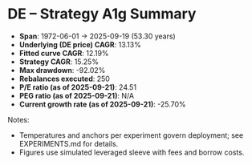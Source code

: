 # DE – Strategy A1g Summary

- **Span**: 1972-06-01 → 2025-09-19 (53.30 years)
- **Underlying (DE price) CAGR**: 13.13%
- **Fitted curve CAGR**: 12.19%
- **Strategy CAGR**: 15.25%
- **Max drawdown**: -92.02%
- **Rebalances executed**: 250
- **P/E ratio (as of 2025-09-21)**: 24.51
- **PEG ratio (as of 2025-09-21)**: N/A
- **Current growth rate (as of 2025-09-21)**: -25.70%

Notes:

- Temperatures and anchors per experiment govern deployment; see EXPERIMENTS.md for details.
- Figures use simulated leveraged sleeve with fees and borrow costs.


